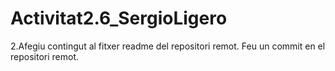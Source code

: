 # Activitat2.6_SergioLigero

2.Afegiu contingut al fitxer readme del repositori remot. Feu un commit en el repositori remot.
